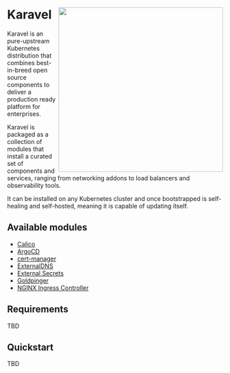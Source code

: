 # Karavel <img align="right" width=384 src="https://via.placeholder.com/384x200.png?text=Karavel%20Logo%20Here">

Karavel is an pure-upstream Kubernetes distribution
that combines best-in-breed open source components to deliver
a production ready platform for enterprises.

Karavel is packaged as a collection of modules
that install a curated set of components and services, ranging from networking addons
to load balancers and observability tools.

It can be installed on any Kubernetes cluster and once bootstrapped is self-healing and self-hosted, meaning it is capable
of updating itself.

## Available modules

- [Calico]
- [ArgoCD]
- [cert-manager]
- [ExternalDNS]
- [External Secrets]
- [Goldpinger]
- [NGINX Ingress Controller]

## Requirements

TBD

## Quickstart

TBD

[Calico]: https://projectcalico.org
[ArgoCD]: https://argoproj.github.io/argo-cd
[cert-manager]: https://cert-manager.io
[ExternalDNS]: https://github.com/kubernetes-sigs/external-dns
[External Secrets]: https://github.com/godaddy/kubernetes-external-secrets
[Goldpinger]: https://github.com/bloomberg/goldpinger
[NGINX Ingress Controller]: https://kubernetes.github.io/ingress-nginx/
[helm]: https://helm.sh/docs/intro/install/
[helmfile]: https://github.com/roboll/helmfile
[kubectl]: https://kubernetes.io/docs/tasks/tools/install-kubectl
[GitOps]: https://www.weave.works/blog/what-is-gitops-really
